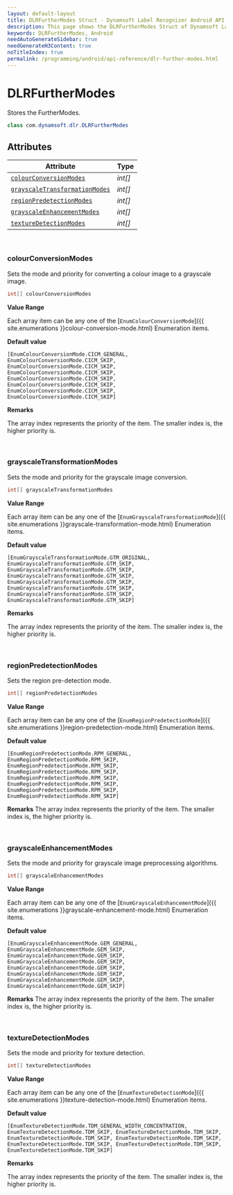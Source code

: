 ```yaml
---
layout: default-layout
title: DLRFurtherModes Struct - Dynamsoft Label Recognizer Android API Reference
description: This page shows the DLRFurtherModes Struct of Dynamsoft Label Recognizer for Android SDK.
keywords: DLRFurtherModes, Android
needAutoGenerateSidebar: true
needGenerateH3Content: true
noTitleIndex: true
permalink: /programming/android/api-reference/dlr-further-modes.html
---
```



# DLRFurtherModes

Stores the FurtherModes.

```java
class com.dynamsoft.dlr.DLRFurtherModes
```

## Attributes
  
| Attribute | Type |
|---------- | ---- |
| [`colourConversionModes`](#colourconversionmodes) |  *int\[\]* |
| [`grayscaleTransformationModes`](#grayscaletransformationmodes) |  *int\[\]* |
| [`regionPredetectionModes`](#regionpredetectionmodes) |  *int\[\]* |
| [`grayscaleEnhancementModes`](#grayscaleenhancementmodes) |  *int\[\]* |
| [`textureDetectionModes`](#texturedetectionmodes) | *int\[\]* |

&nbsp;

### colourConversionModes

Sets the mode and priority for converting a colour image to a grayscale image.

```java
int[] colourConversionModes
```

**Value Range**

Each array item can be any one of the [`EnumColourConversionMode`]({{ site.enumerations }}colour-conversion-mode.html) Enumeration items. 

**Default value**

`[EnumColourConversionMode.CICM_GENERAL, EnumColourConversionMode.CICM_SKIP, EnumColourConversionMode.CICM_SKIP, EnumColourConversionMode.CICM_SKIP, EnumColourConversionMode.CICM_SKIP, EnumColourConversionMode.CICM_SKIP, EnumColourConversionMode.CICM_SKIP, EnumColourConversionMode.CICM_SKIP]`  

**Remarks**

The array index represents the priority of the item. The smaller index is, the higher priority is.  

&nbsp;

### grayscaleTransformationModes

Sets the mode and priority for the grayscale image conversion.

```csharp
int[] grayscaleTransformationModes
```

**Value Range**

Each array item can be any one of the [`EnumGrayscaleTransformationMode`]({{ site.enumerations }}grayscale-transformation-mode.html) Enumeration items. 

**Default value**

`[EnumGrayscaleTransformationMode.GTM_ORIGINAL, EnumGrayscaleTransformationMode.GTM_SKIP, EnumGrayscaleTransformationMode.GTM_SKIP, EnumGrayscaleTransformationMode.GTM_SKIP, EnumGrayscaleTransformationMode.GTM_SKIP, EnumGrayscaleTransformationMode.GTM_SKIP, EnumGrayscaleTransformationMode.GTM_SKIP, EnumGrayscaleTransformationMode.GTM_SKIP]`  

**Remarks**

The array index represents the priority of the item. The smaller index is, the higher priority is.  

&nbsp;

### regionPredetectionModes

Sets the region pre-detection mode.

```java
int[] regionPredetectionModes
```

**Value Range**

Each array item can be any one of the [`EnumRegionPredetectionMode`]({{ site.enumerations }}region-predetection-mode.html) Enumeration items.  

**Default value**

`[EnumRegionPredetectionMode.RPM_GENERAL, EnumRegionPredetectionMode.RPM_SKIP, EnumRegionPredetectionMode.RPM_SKIP, EnumRegionPredetectionMode.RPM_SKIP, EnumRegionPredetectionMode.RPM_SKIP, EnumRegionPredetectionMode.RPM_SKIP, EnumRegionPredetectionMode.RPM_SKIP, EnumRegionPredetectionMode.RPM_SKIP]`  

**Remarks**
   The array index represents the priority of the item. The smaller index is, the higher priority is.

&nbsp;

### grayscaleEnhancementModes

Sets the mode and priority for grayscale image preprocessing algorithms.

```java
int[] grayscaleEnhancementModes
```

**Value Range**

Each array item can be any one of the [`EnumGrayscaleEnhancementMode`]({{ site.enumerations }}grayscale-enhancement-mode.html) Enumeration items.  

**Default value**

`[EnumGrayscaleEnhancementMode.GEM_GENERAL, EnumGrayscaleEnhancementMode.GEM_SKIP, EnumGrayscaleEnhancementMode.GEM_SKIP, EnumGrayscaleEnhancementMode.GEM_SKIP, EnumGrayscaleEnhancementMode.GEM_SKIP, EnumGrayscaleEnhancementMode.GEM_SKIP, EnumGrayscaleEnhancementMode.GEM_SKIP, EnumGrayscaleEnhancementMode.GEM_SKIP]`  

**Remarks**
   The array index represents the priority of the item. The smaller index is, the higher priority is.

&nbsp;

### textureDetectionModes

Sets the mode and priority for texture detection.

```java
int[] textureDetectionModes
```

**Value Range**

Each array item can be any one of the [`EnumTextureDetectionMode`]({{ site.enumerations }}texture-detection-mode.html) Enumeration items.  

**Default value**

`[EnumTextureDetectionMode.TDM_GENERAL_WIDTH_CONCENTRATION, EnumTextureDetectionMode.TDM_SKIP, EnumTextureDetectionMode.TDM_SKIP, EnumTextureDetectionMode.TDM_SKIP, EnumTextureDetectionMode.TDM_SKIP, EnumTextureDetectionMode.TDM_SKIP, EnumTextureDetectionMode.TDM_SKIP, EnumTextureDetectionMode.TDM_SKIP]`  

**Remarks**

The array index represents the priority of the item. The smaller index is, the higher priority is.
